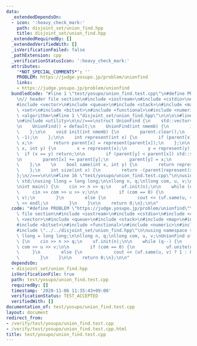```yaml
---
data:
  _extendedDependsOn:
  - icon: ':heavy_check_mark:'
    path: disjoint_set/union_find.hpp
    title: disjoint_set/union_find.hpp
  _extendedRequiredBy: []
  _extendedVerifiedWith: []
  _isVerificationFailed: false
  _pathExtension: cpp
  _verificationStatusIcon: ':heavy_check_mark:'
  attributes:
    '*NOT_SPECIAL_COMMENTS*': ''
    PROBLEM: https://judge.yosupo.jp/problem/unionfind
    links:
    - https://judge.yosupo.jp/problem/unionfind
  bundledCode: "#line 1 \"test/yosupo/union_find.test.cpp\"\n#define PROBLEM \"https://judge.yosupo.jp/problem/unionfind\"\
    \n// header file section\n#include <iostream>\n#include <cstdio>\n#include <cfloat>\n\
    #include <vector>\n#include <queue>\n#include <stack>\n#include <map>\n#include\
    \ <set>\n#include <bitset>\n#include <functional>\n#include <numeric>\n#include\
    \ <algorithm>\n#line 1 \"disjoint_set/union_find.hpp\"\n\n\n\n#line 5 \"disjoint_set/union_find.hpp\"\
    \n#include <utility>\n\n//===\nstruct UnionFind {\n    std::vector<int> parent;\n\
    \n    UnionFind() = default;\n    UnionFind(int nmemb) {\n        init(nmemb);\n\
    \    };\n\n    void init(int nmemb) {\n        parent.clear();\n        parent.resize(nmemb,\
    \ -1);\n    };\n\n    int represent(int x) {\n        if (parent[x] < 0) return\
    \ x;\n        return parent[x] = represent(parent[x]);\n    };\n\n    void unite(int\
    \ x, int y) {\n        x = represent(x);\n        y = represent(y);\n\n      \
    \  if (x == y) return;\n\n        if (parent[y] < parent[x]) std::swap(x, y);\n\
    \n        parent[x] += parent[y];\n        parent[y] = x;\n        \n        return;\n\
    \    };\n    \n    bool same(int x, int y) {\n        return represent(x) == represent(y);\n\
    \    };\n    int size(int x) {\n        return -(parent[represent(x)]);\n    };\n\
    };\n//===\n\n\n#line 16 \"test/yosupo/union_find.test.cpp\"\n\nusing namespace\
    \ std;\nusing llong = long long;\n\nllong n, q;\nllong com, u, v;\nUnionFind uf;\n\
    \nint main() {\n    cin >> n >> q;\n    uf.init(n);\n\n    while (q--) {\n   \
    \     cin >> com >> u >> v;\n\n        if (com == 0) {\n            uf.unite(u,\
    \ v);\n        }\n        else {\n            cout << (uf.same(u, v) ? 1 : 0)\
    \ << endl;\n        }\n    }\n\n    return 0;\n};\n\n"
  code: "#define PROBLEM \"https://judge.yosupo.jp/problem/unionfind\"\n// header\
    \ file section\n#include <iostream>\n#include <cstdio>\n#include <cfloat>\n#include\
    \ <vector>\n#include <queue>\n#include <stack>\n#include <map>\n#include <set>\n\
    #include <bitset>\n#include <functional>\n#include <numeric>\n#include <algorithm>\n\
    #include \"../../disjoint_set/union_find.hpp\"\n\nusing namespace std;\nusing\
    \ llong = long long;\n\nllong n, q;\nllong com, u, v;\nUnionFind uf;\n\nint main()\
    \ {\n    cin >> n >> q;\n    uf.init(n);\n\n    while (q--) {\n        cin >>\
    \ com >> u >> v;\n\n        if (com == 0) {\n            uf.unite(u, v);\n   \
    \     }\n        else {\n            cout << (uf.same(u, v) ? 1 : 0) << endl;\n\
    \        }\n    }\n\n    return 0;\n};\n\n"
  dependsOn:
  - disjoint_set/union_find.hpp
  isVerificationFile: true
  path: test/yosupo/union_find.test.cpp
  requiredBy: []
  timestamp: '2020-11-06 11:35:43+09:00'
  verificationStatus: TEST_ACCEPTED
  verifiedWith: []
documentation_of: test/yosupo/union_find.test.cpp
layout: document
redirect_from:
- /verify/test/yosupo/union_find.test.cpp
- /verify/test/yosupo/union_find.test.cpp.html
title: test/yosupo/union_find.test.cpp
---
```

